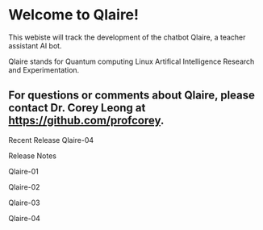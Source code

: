 # Welcome to Qlaire!

This webiste will track the development of the chatbot Qlaire, a teacher assistant AI bot.

Qlaire stands for Quantum computing Linux Artifical Intelligence Research and Experimentation.

For questions or comments about Qlaire, please contact Dr. Corey Leong at https://github.com/profcorey.
---
Recent Release
Qlaire-04


Release Notes

Qlaire-01

Qlaire-02

Qlaire-03

Qlaire-04
